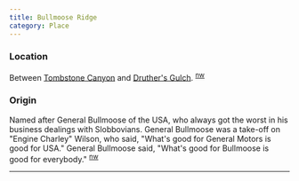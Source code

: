 ```yaml
---
title: Bullmoose Ridge
category: Place
---
```

### Location

Between [Tombstone Canyon](Tombstone-Canyon) and [Druther's Gulch](Druther's-Gulch). <sup>[nw][]</sup>

### Origin

Named after General Bullmoose of the USA, who always got the worst in his business dealings with Slobbovians. General Bullmoose was a take-off on "Engine Charley" Wilson, who said, "What's good for General Motors is good for USA." General Bullmoose said, "What's good for Bullmoose is good for everybody." <sup>[nw][]</sup>


---

[nw]: Names-Walt "Meany Names by Walter Little, 1984"
